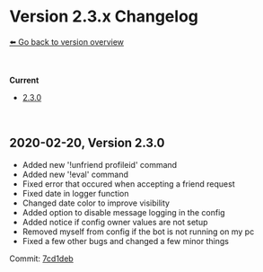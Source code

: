 # Version 2.3.x Changelog
[⬅️ Go back to version overview](../version_changelogs.md)

&nbsp;

**Current**  
- [2.3.0](#2.3.0)
  
&nbsp;

<a id="2.3.0"></a>

## **2020-02-20, Version 2.3.0**
- Added new '!unfriend profileid' command
- Added new '!eval' command
- Fixed error that occured when accepting a friend request
- Fixed date in logger function
- Changed date color to improve visibility
- Added option to disable message logging in the config
- Added notice if config owner values are not setup
- Removed myself from config if the bot is not running on my pc
- Fixed a few other bugs and changed a few minor things

Commit: [7cd1deb](https://github.com/3urobeat/steam-comment-service-bot/commit/7cd1deb)
